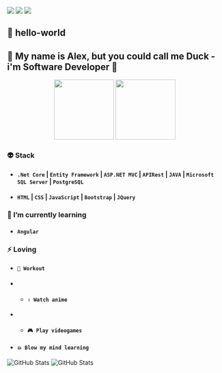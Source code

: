  <a href="https://deskiced.github.io" target="_blank"><img src="https://img.shields.io/badge/portfolio-0A0A0A?style=for-the-badge&logo=dev.to&logoColor=white"></a>
 <a href="https://www.linkedin.com/in/alex-cabanillas" target="_blank"><img src="https://img.shields.io/badge/-LinkedIn-%230077B5?style=for-the-badge&logo=linkedin&logoColor=white"></a>
 <a href = "mailto:cabanillasalex01@gmail.com"><img src="https://img.shields.io/badge/-Gmail-%23333?style=for-the-badge&logo=gmail&logoColor=white"></a>
 
## 👋 hello-world 
## 👦 My name is Alex, but you could call me Duck - i'm Software Developer 🚀 
<div align="center">
<img style="height: 140px" src="https://github-readme-stats.vercel.app/api?username=dducken&theme=gruvbox">
<img style="height: 140px;" src="https://github-readme-stats.vercel.app/api/top-langs/?username=dducken&layout=compact&langs_count=7&theme=gruvbox">
</div>

### 👽 Stack
* #### **`.Net Core`** | **`Entity Framework`** | **`ASP.NET MVC`** | **`APIRest`** | **`JAVA`** | **`Microsoft SQL Server`** | **`PostgreSQL`**   
* #### **`HTML`** | **`CSS`** | **`JavaScript`** | **`Bootstrap`** | **`JQuery`**

### 🌟 I’m currently learning 
* #### **`Angular`**  

### ⚡ Loving 
* #### **`💪 Workout`** 
* * #### **`✌ Watch anime `**
* * #### **`🎮 Play videogames `**
* #### **`💥 Blow my mind learning`**

![GitHub Stats](https://github-readme-stats.vercel.app/api?username=dducken&theme=gruvbox)
![GitHub Stats](https://github-readme-stats.vercel.app/api/top-langs/?username=dducken&layout=compact&langs_count=7&theme=gruvbox)

<!--
**dducken/dducken** is a ✨ _special_ ✨ repository because its `README.md` (this file) appears on your GitHub profile.
-->
